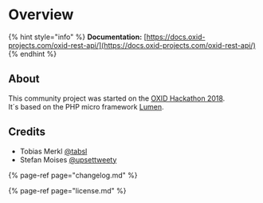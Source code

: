 # Overview

{% hint style="info" %}
**Documentation:** [https://docs.oxid-projects.com/oxid-rest-api/](https://docs.oxid-projects.com/oxid-rest-api/)
{% endhint %}

## About

This community project was started on the [OXID Hackathon 2018](https://openspacer.org/12-oxid-community/223-oxid-hackathon-nuernberg-2018/).  
It´s based on the PHP micro framework [Lumen](https://lumen.laravel.com/).

## Credits

* Tobias Merkl [@tabsl](https://twitter.com/tabsl)
* Stefan Moises [@upsettweety](https://twitter.com/upsettweety)



{% page-ref page="changelog.md" %}

{% page-ref page="license.md" %}

